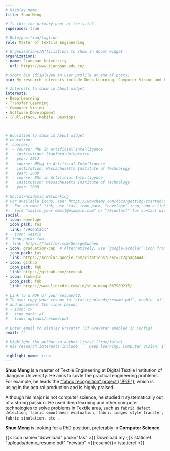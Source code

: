 ```yaml
---
# Display name
title: Shuo Meng

# Is this the primary user of the site?
superuser: true

# Role/position/tagline
role: Master of Textile Engineering

# Organizations/Affiliations to show in About widget
organizations:
- name: Jiangnan University
  url: https://www.jiangnan.edu.cn/

# Short bio (displayed in user profile at end of posts)
bio: My research interests include Deep Learning, Computer Vision and Full-stack Development.

# Interests to show in About widget
interests:
- Deep Learning 
- Transfer Learning
- Computer Vision
- Software Development
- (Full-stack, Mobile, Desktop)



# Education to show in About widget
# education:
#  courses:
#  - course: PhD in Artificial Intelligence
#    institution: Stanford University
#    year: 2012
#  - course: MEng in Artificial Intelligence
#    institution: Massachusetts Institute of Technology
#    year: 2009
#  - course: BSc in Artificial Intelligence
#    institution: Massachusetts Institute of Technology
#    year: 2008

# Social/Academic Networking
# For available icons, see: https://wowchemy.com/docs/getting-started/page-builder/#icons
#   For an email link, use "fas" icon pack, "envelope" icon, and a link in the
#   form "mailto:your-email@example.com" or "/#contact" for contact widget.
social:
- icon: envelope
  icon_pack: fas
  link: '/#contact'
# - icon: weixin
#  icon_pack: fab
#  link: https://twitter.com/GeorgeCushen
- icon: graduation-cap  # Alternatively, use `google-scholar` icon from `ai` icon pack
  icon_pack: fas
  link: https://scholar.google.com/citations?user=Jz2g5XgAAAAJ
- icon: github
  icon_pack: fab
  link: https://github.com/breeeak
- icon: linkedin
  icon_pack: fab
  link: https://www.linkedin.com/in/shuo-meng-087909215/

# Link to a PDF of your resume/CV.
# To use: copy your resume to `static/uploads/resume.pdf`, enable `ai` icons in `params.toml`, 
# and uncomment the lines below.
# - icon: cv
#   icon_pack: ai
#   link: uploads/resume.pdf

# Enter email to display Gravatar (if Gravatar enabled in Config)
email: ""

# Highlight the author in author lists? (true/false)
# His research interests include ``` Deep learning, Computer Vision, Intelligent Manufacturing, Full stack development (Front-end development, Back-end development, Desktop development)``` .

highlight_name: true
---
```


**Shuo Meng** is a master of Textile Engineering at Digital Textile Institution of Jiangnan University. He aims to sovle the practical engineering problems. For example, he leads the [“fabric recognition” project (”织识“)](https://www.jntex.cn/), which is using in the actural production and is highly praised. 

Although his major is not computer science, he studied it systematically out of a strong passion. He used deep learning and other computer technologies to solve problems in Textile area, such as ```fabric defect detection, fabric smoothness evaluation, fabric images style transfer, fabric simulation, etc ```.  

**Shuo Meng** is looking for a PhD position, preferably in **Computer Science**. 

{{< icon name="download" pack="fas" >}} Download my {{< staticref "uploads/demo_resume.pdf" "newtab" >}}resumé{{< /staticref >}}.
